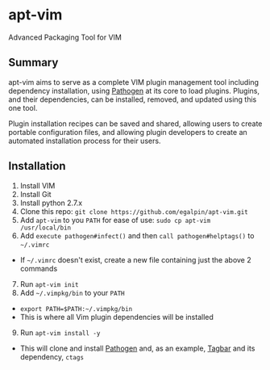 # apt-vim
Advanced Packaging Tool for VIM

Summary
-------------
apt-vim aims to serve as a complete VIM plugin management tool including dependency installation, using [Pathogen](https://github.com/tpope/vim-pathogen) at its core to load plugins. Plugins, and their dependencies, can be installed, removed, and updated using this one tool.

Plugin installation recipes can be saved and shared, allowing users to create portable configuration files, and allowing plugin developers to create an automated installation process for their users.

Installation
------------
1. Install VIM
2. Install Git
3. Install python 2.7.x
4. Clone this repo:  `git clone https://github.com/egalpin/apt-vim.git`
5. Add `apt-vim` to you `PATH` for ease of use:  `sudo cp apt-vim /usr/local/bin`
6. Add `execute pathogen#infect()` and then `call pathogen#helptags()` to `~/.vimrc`
  - If `~/.vimrc` doesn't exist, create a new file containing just the above 2 commands
7. Run `apt-vim init`
8. Add `~/.vimpkg/bin` to your `PATH`
  - `export PATH=$PATH:~/.vimpkg/bin`
  - This is where all Vim plugin dependencies will be installed
9. Run `apt-vim install -y`
  - This will clone and install [Pathogen](https://github.com/tpope/vim-pathogen) and, as an example, [Tagbar](https://github.com/majutsushi/tagbar) and its dependency, `ctags`
